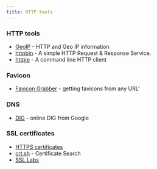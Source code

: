 ```yaml
---
title: HTTP tools
---
```


### HTTP tools

- [GeoIP](https://redirect.li/) - HTTP and Geo IP information
- [httpbin](https://httpbin.org) - A simple HTTP Request & Response Service.
- [httpie](https://httpie.org/) - A command line HTTP client

### Favicon

- [Favicon Grabber](http://favicongrabber.com/) - getting favicons from any URL'
 
### DNS

- [DIG](https://toolbox.googleapps.com/apps/dig/#ANY/) - online DIG from Google

### SSL certificates

- [HTTPS certificates](https://transparencyreport.google.com/https/certificates)
- [crt.sh](https://crt.sh) - Certificate Search
- [SSL Labs](https://www.ssllabs.com/ssltest/)
